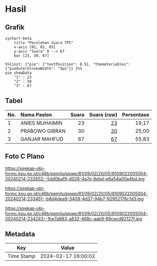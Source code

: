 # Hasil

## Grafik

```mermaid
xychart-beta
    title "Perolehan Suara TPS"
    x-axis [01, 02, 03]
    y-axis "Suara" 0 --> 67
    bar [23, 30, 67]
```

```mermaid
%%{init: {"pie": {"textPosition": 0.5}, "themeVariables": {"pieOuterStrokeWidth": "5px"}} }%%
pie showData
    "1" : 23
    "2" : 30
    "3" : 67
```

## Tabel

| No. | Nama Paslon    | Suara | Suara (raw) | Persentase |
|:--- |:-------------- | -----:| -----------:| ----------:|
| 1   | ANIES MUHAIMIN | 23    | [23][p-1]   | 19,17      |
| 2   | PRABOWO GIBRAN | 30    | [30][p-2]   | 25,00      |
| 3   | GANJAR MAHFUD  | 67    | [67][p-3]   | 55,83      |


[p-1]: https://github.com/gigit-pemilu/pemilu-2024-81-maluku/blob/main/pilpres/hitung-suara/sub/81-maluku/sub/09-buru-selatan/sub/02-waesama/sub/2005-waelikut/sub/004-tps/sub/paslon-1.txt
[p-2]: https://github.com/gigit-pemilu/pemilu-2024-81-maluku/blob/main/pilpres/hitung-suara/sub/81-maluku/sub/09-buru-selatan/sub/02-waesama/sub/2005-waelikut/sub/004-tps/sub/paslon-2.txt
[p-3]: https://github.com/gigit-pemilu/pemilu-2024-81-maluku/blob/main/pilpres/hitung-suara/sub/81-maluku/sub/09-buru-selatan/sub/02-waesama/sub/2005-waelikut/sub/004-tps/sub/paslon-3.txt

## Foto C Plano

https://sirekap-obj-formc.kpu.go.id/c46b/pemilu/ppwp/81/09/02/20/05/8109022005004-20240214-232652--5dd0baf9-d028-4a7e-8ebd-e6a54a00a4bd.jpg

https://sirekap-obj-formc.kpu.go.id/c46b/pemilu/ppwp/81/09/02/20/05/8109022005004-20240214-233451--b8d4dea9-3409-4d37-94b7-92952176c1d3.jpg

https://sirekap-obj-formc.kpu.go.id/c46b/pemilu/ppwp/81/09/02/20/05/8109022005004-20240214-234243--1be7a883-a832-468c-aab9-69cacd92127f.jpg


## Metadata

| Key        | Value               |
| ---------- | ------------------- |
| Time Stamp | 2024-02-17 16:00:02 |



